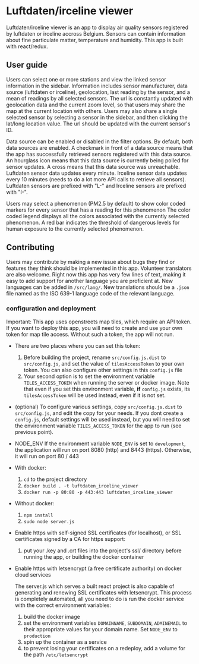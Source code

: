 # Luftdaten/irceline viewer

Luftdaten/irceline viewer is an app to display air quality sensors registered by luftdaten or irceline accross Belgium. Sensors can contain information about fine particulate matter, temperature and humidity.
This app is built with react/redux.

## User guide

Users can select one or more stations and view the linked sensor information in the sidebar. Information includes sensor manufacturer, data source (luftdaten or irceline), geolocation, last reading by the sensor, and a mean of readings by all selected sensors.
The url is constantly updated with geolocation data and the current zoom level, so that users may share the map at the current location with others. Users may also share a single selected sensor by selecting a sensor in the sidebar, and then clicking the lat/long location value. The url should be updated with the current sensor's ID.

Data source can be enabled or disabled in the filter options. By default, both data sources are enabled.
A checkmark in front of a data source means that the app has successfully retrieved sensors registered with this data source.
An hourglass icon means that this data source is currently being polled for sensor updates.
A cross means that this data source was unreachable.
Luftdaten sensor data updates every minute.
Irceline sensor data updates every 10 minutes (needs to do a lot more API calls to retrieve all sensors).
Luftdaten sensors are prefixed with "L-" and Irceline sensors are prefixed with "I-".

Users may select a phenomenon (PM2.5 by default) to show color coded markers for every sensor that has a reading for this phenomenon
The color coded legend displays all the colors associated with the currently selected phenomenon. A red bar indicates the threshold of dangerous levels for human exposure to the currently selected phenomenon.

## Contributing

Users may contribute by making a new issue about bugs they find or features they think should be implemented in this app.
Volunteer translators are also welcome. Right now this app has very few lines of text, making it easy to add support for another language you are proficient at. New languages can be added in `/src/lang/`. New translations should be a `.json` file named as the ISO 639-1 language code of the relevant language.

### configuration and deployment

Important: This app uses openstreets map tiles, which require an API token. If you want to deploy this app, you will need to create and use your own token for map tile access. Without such a token, the app will not run.

* There are two places where you can set this token:
    1. Before building the project, rename `src/config.js.dist` to `src/config.js`, and set the value of `tilesAccessToken` to your own token. You can also configure other settings in this `config.js` file
    2. Your second option is to set the environment variable `TILES_ACCESS_TOKEN` when running the server or docker image. Note that even if you set this environment variable, **if** `config.js` exists, its `tilesAccessToken` will be used instead, even if it is not set.

* (optional) To configure various settings, copy `src/config.js.dist` to `src/config.js`, and edit the copy for your needs. If you dont create a `config.js`, default settings will be used instead, but you will need to set the environment variable `TILES_ACCESS_TOKEN` for the app to run (see previous point).

* NODE_ENV
    If the environment variable `NODE_ENV` is set to `development`, the application will run on port 8080 (http) and 8443 (https). Otherwise, it will run on port 80 / 443

* With docker:
    1. `cd` to the project directory
    2. `docker build . -t luftdaten_irceline_viewer`
    3. `docker run -p 80:80 -p 443:443 luftdaten_irceline_viewer`

* Without docker:
    1. `npm install`
    2. `sudo node server.js`

* Enable https with self-signed SSL certificates (for localhost), or SSL certificates signed by a CA for https support:
    1. put your .key and .crt files into the project's ssl/ directory before running the app, or building the docker container
    
* Enable https with letsencrypt (a free certificate authority) on docker cloud services

    The server.js which serves a built react project is also capable of generating and renewing SSL certificates with letsencrypt. This process is completely automated, all you need to do is run the docker service with the correct environment variables:
    1. build the docker image
    2. set the environment variables `DOMAINNAME`, `SUBDOMAIN`, `ADMINEMAIL` to their appropriate values for your domain name. Set `NODE_ENV` to `production`
    3. spin up the container as a service
    4. to prevent losing your certificates on a redeploy, add a volume for the path `/etc/letsencrypt`